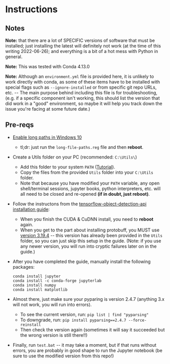 # Instructions

## Notes
**Note:** that there are a lot of SPECIFIC versions of software that must be installed; just installing the latest will definitely not work (at the time of this writing 2022-06-26); and everything is a bit of a hot mess with Python in general.

**Note:** This was tested with Conda 4.13.0

**Note:** Although an `environment.yml` file is provided here, it is unlikely to work directly with conda, as some of these items have to be installed with special flags such as `--ignore-installed` or from specific git repo URLs, etc. -- The main purpose behind including this file is for troubleshooting, (e.g. if a specific component isn't working, this should list the version that did work in a "good" environment, so maybe it will help you track down the issue you're facing at some future date.)

## Pre-reqs
    
  - [Enable long paths in Windows 10](https://docs.microsoft.com/en-us/windows/win32/fileio/maximum-file-path-limitation?tabs=cmd#enable-long-paths-in-windows-10-version-1607-and-later)
    - tl;dr: just run the `long-file-paths.reg` file and then **reboot**.

  - Create a Utils folder on your PC (recommended: `C:\Utils\`)
    - Add this folder to your system `PATH` ([Tutorial](https://www.c-sharpcorner.com/article/add-a-directory-to-path-environment-variable-in-windows-10/)).
    - Copy the files from the provided `Utils` folder into your `C:\Utils` folder.
    - Note that because you have modified your `PATH` variable, any open shell/terminal sessions, jupyter books, python interpreters, etc. will all need to be closed and re-opened **(if in doubt, just reboot)**.

  - Follow the instructons from the [tensorflow-object-detection-api installation guide](https://tensorflow-object-detection-api-tutorial.readthedocs.io/en/latest/install.html):
    - When you finish the CUDA & CuDNN install, you need to **reboot** again.
    - When you get to the part about installing protobuff, you MUST use [version 3.19.4](https://github.com/protocolbuffers/protobuf/releases/tag/v3.19.4) -- this version has already been provided in the `Utils` folder, so you can just skip this setup in the guide.  (Note: if you use any newer version, you will run into cryptic failures later on in the guide.)

  - After you have completed the guide, manually install the following packages:
    ```
    conda install jupyter
    conda install -c conda-forge jupyterlab
    conda install numpy
    conda install matplotlib
    ```
  - Almost there, just make sure your pyparing is version 2.4.7 (anything 3.x will not work, you will run into errors).
    - To see the current version, run: `pip list | find "pyparsing"`
    - To downgrade, run: `pip install pyparsing==2.4.7 --force-reinstall`
    - Then check the version again (sometimes it will say it succeeded but the wrong version is still there!!)

  - Finally, run `test.bat` -- it may take a moment, but if that runs without errors, you are probably in good shape to run the Jupyter notebook (be sure to use the modified version from this repo!)






